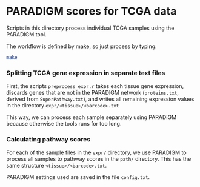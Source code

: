 PARADIGM scores for TCGA data
=============================

Scripts in this directory process individual TCGA samples using the PARADIGM
tool.

The workflow is defined by make, so just process by typing:

```bash
make
```

### Splitting TCGA gene expression in separate text files

First, the scripts `preprocess_expr.r` takes each tissue gene expression,
discards genes that are not in the PARADIGM network (`proteins.txt`,
derived from `SuperPathway.txt`), and
writes all remaining expression values in the directory
`expr/<tissue>/<barcode>.txt`

This way, we can process each sample separately using PARADIGM because
otherwise the tools runs for too long.

### Calculating pathway scores

For each of the sample files in the `expr/` directory, we use PARADIGM to
process all samples to pathway scores in the `path/` directory. This has the
same structure `<tissue>/<barcode>.txt`.

PARADIGM settings used are saved in the file `config.txt`.
